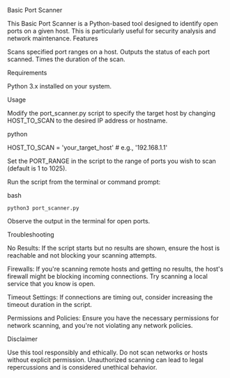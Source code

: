 Basic Port Scanner

This Basic Port Scanner is a Python-based tool designed to identify open ports on a given host. This is particularly useful for security analysis and network maintenance.
Features

  Scans specified port ranges on a host.
  Outputs the status of each port scanned.
  Times the duration of the scan.

Requirements

  Python 3.x installed on your system.

Usage

  Modify the port_scanner.py script to specify the target host by changing HOST_TO_SCAN to the desired IP address or hostname.

  python

HOST_TO_SCAN = 'your_target_host'  # e.g., '192.168.1.1'

Set the PORT_RANGE in the script to the range of ports you wish to scan (default is 1 to 1025).

Run the script from the terminal or command prompt:

bash

    python3 port_scanner.py

  Observe the output in the terminal for open ports.

Troubleshooting

  No Results: If the script starts but no results are shown, ensure the host is reachable and not blocking your scanning attempts.

  Firewalls: If you're scanning remote hosts and getting no results, the host's firewall might be blocking incoming connections. Try scanning a local service that you know is open.

  Timeout Settings: If connections are timing out, consider increasing the timeout duration in the script.

  Permissions and Policies: Ensure you have the necessary permissions for network scanning, and you're not violating any network policies.

Disclaimer

Use this tool responsibly and ethically. Do not scan networks or hosts without explicit permission. Unauthorized scanning can lead to legal repercussions and is considered unethical behavior.
